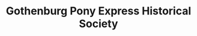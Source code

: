 ---
layout: repo
title: "Gothenburg Pony Express Historical Society"
id: 11377
permalink: repos/11377/
---